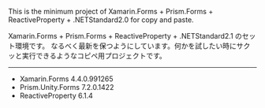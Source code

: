 This is the minimum project of  Xamarin.Forms + Prism.Forms + ReactiveProperty + .NETStandard2.0 for copy and paste.

Xamarin.Forms + Prism.Forms + ReactiveProperty + .NETStandard2.1 のセット環境です。
なるべく最新を保つようにしています。何かを試したい時にサクッと実行できるようなコピペ用プロジェクトです。

---

* Xamarin.Forms 4.4.0.991265
* Prism.Unity.Forms 7.2.0.1422
* ReactiveProperty 6.1.4